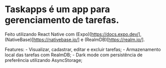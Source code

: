 # Taskapps é um app para gerenciamento de tarefas.

Feito utilizando React Native com (Expo)[https://docs.expo.dev/], (NativeBase)[https://nativebase.io/] e (RealmDB)[https://realm.io/].

Features:
    - Visualizar, cadastrar, editar e excluir tarefas;
    - Armazenamento local das tarefas com RealmDB;
    - Dark mode com persistência de preferência utilizando AsyncStorage;
